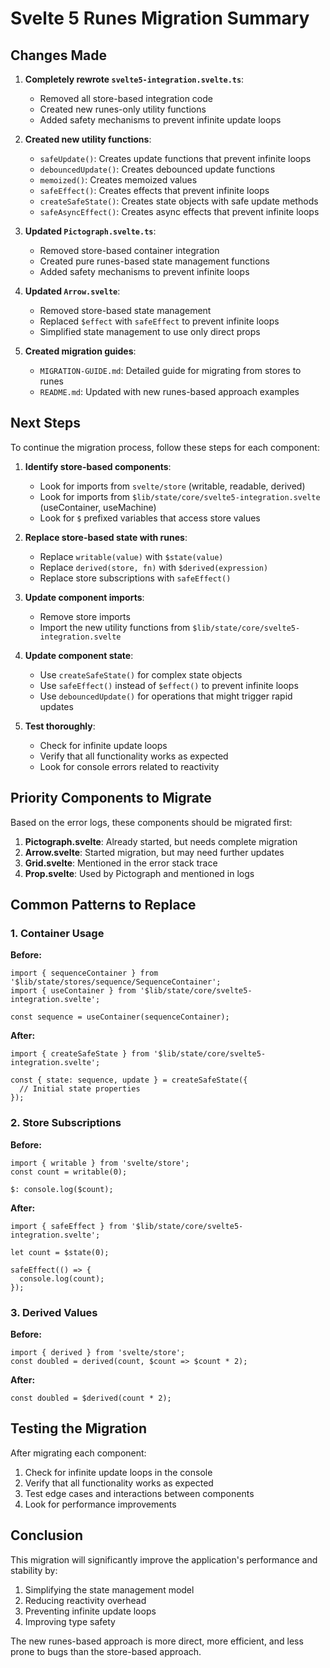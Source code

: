 # Svelte 5 Runes Migration Summary

## Changes Made

1. **Completely rewrote `svelte5-integration.svelte.ts`**:
   - Removed all store-based integration code
   - Created new runes-only utility functions
   - Added safety mechanisms to prevent infinite update loops

2. **Created new utility functions**:
   - `safeUpdate()`: Creates update functions that prevent infinite loops
   - `debouncedUpdate()`: Creates debounced update functions
   - `memoized()`: Creates memoized values
   - `safeEffect()`: Creates effects that prevent infinite loops
   - `createSafeState()`: Creates state objects with safe update methods
   - `safeAsyncEffect()`: Creates async effects that prevent infinite loops

3. **Updated `Pictograph.svelte.ts`**:
   - Removed store-based container integration
   - Created pure runes-based state management functions
   - Added safety mechanisms to prevent infinite loops

4. **Updated `Arrow.svelte`**:
   - Removed store-based state management
   - Replaced `$effect` with `safeEffect` to prevent infinite loops
   - Simplified state management to use only direct props

5. **Created migration guides**:
   - `MIGRATION-GUIDE.md`: Detailed guide for migrating from stores to runes
   - `README.md`: Updated with new runes-based approach examples

## Next Steps

To continue the migration process, follow these steps for each component:

1. **Identify store-based components**:
   - Look for imports from `svelte/store` (writable, readable, derived)
   - Look for imports from `$lib/state/core/svelte5-integration.svelte` (useContainer, useMachine)
   - Look for `$` prefixed variables that access store values

2. **Replace store-based state with runes**:
   - Replace `writable(value)` with `$state(value)`
   - Replace `derived(store, fn)` with `$derived(expression)`
   - Replace store subscriptions with `safeEffect()`

3. **Update component imports**:
   - Remove store imports
   - Import the new utility functions from `$lib/state/core/svelte5-integration.svelte`

4. **Update component state**:
   - Use `createSafeState()` for complex state objects
   - Use `safeEffect()` instead of `$effect()` to prevent infinite loops
   - Use `debouncedUpdate()` for operations that might trigger rapid updates

5. **Test thoroughly**:
   - Check for infinite update loops
   - Verify that all functionality works as expected
   - Look for console errors related to reactivity

## Priority Components to Migrate

Based on the error logs, these components should be migrated first:

1. **Pictograph.svelte**: Already started, but needs complete migration
2. **Arrow.svelte**: Started migration, but may need further updates
3. **Grid.svelte**: Mentioned in the error stack trace
4. **Prop.svelte**: Used by Pictograph and mentioned in logs

## Common Patterns to Replace

### 1. Container Usage

**Before:**
```svelte
import { sequenceContainer } from '$lib/state/stores/sequence/SequenceContainer';
import { useContainer } from '$lib/state/core/svelte5-integration.svelte';

const sequence = useContainer(sequenceContainer);
```

**After:**
```svelte
import { createSafeState } from '$lib/state/core/svelte5-integration.svelte';

const { state: sequence, update } = createSafeState({
  // Initial state properties
});
```

### 2. Store Subscriptions

**Before:**
```svelte
import { writable } from 'svelte/store';
const count = writable(0);

$: console.log($count);
```

**After:**
```svelte
import { safeEffect } from '$lib/state/core/svelte5-integration.svelte';

let count = $state(0);

safeEffect(() => {
  console.log(count);
});
```

### 3. Derived Values

**Before:**
```svelte
import { derived } from 'svelte/store';
const doubled = derived(count, $count => $count * 2);
```

**After:**
```svelte
const doubled = $derived(count * 2);
```

## Testing the Migration

After migrating each component:

1. Check for infinite update loops in the console
2. Verify that all functionality works as expected
3. Test edge cases and interactions between components
4. Look for performance improvements

## Conclusion

This migration will significantly improve the application's performance and stability by:

1. Simplifying the state management model
2. Reducing reactivity overhead
3. Preventing infinite update loops
4. Improving type safety

The new runes-based approach is more direct, more efficient, and less prone to bugs than the store-based approach.
